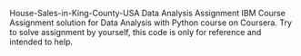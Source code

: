 House-Sales-in-King-County-USA
Data Analysis Assignment IBM Course
Assignment solution for Data Analysis with Python course on Coursera. Try to solve assignment by yourself, this code is only for reference and intended to help.
